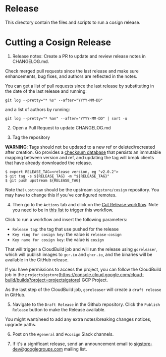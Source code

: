 # Release

This directory contain the files and scripts to run a cosign release.

# Cutting a Cosign Release

1. Release notes: Create a PR to update and review release notes in CHANGELOG.md. 

Check merged pull requests since the last release and make sure enhancements, bug fixes, and authors are reflected in the notes.

You can get a list of pull requests since the last release by substituting in the date of the last release and running:

```
git log --pretty="* %s" --after="YYYY-MM-DD"
```

and a list of authors by running:

```
git log --pretty="* %an" --after="YYYY-MM-DD" | sort -u
```

2. Open a Pull Request to update CHANGELOG.md

3. Tag the repository

**WARNING**: Tags should not be updated to a new ref or deleted/recreated after creation. Go provides a [checksum database](https://sum.golang.org/)
that persists an immutable mapping between version and ref, and updating the tag will break clients that have already downloaded the release.

```shell
$ export RELEASE_TAG=<release version, eg "v2.0.2">
$ git tag -s ${RELEASE_TAG} -m "${RELEASE_TAG}"
$ git push upstream ${RELEASE_TAG}
```

Note that `upstream` should be the upstream `sigstore/cosign` repository. You may have to change this if you've configured remotes.

4. Then go to the `Actions` tab and click on the [Cut Release workflow](https://github.com/sigstore/cosign/actions/workflows/cut-release.yml). Note you need
to be in [this list](https://github.com/sigstore/sigstore/blob/main/.github/workflows/reusable-release.yml#L45) to trigger this workflow.

Click to run a workflow and insert the following parameters:

  - `Release tag`: the tag that use pushed for the release
  - `Key ring for cosign key`: the value is `release-cosign`
  - `Key name for cosign key`: the value is `cosign`

That will trigger a CloudBuild job and will run the release using `goreleaser`, which will publish images to
`gcr.io` and `ghcr.io`, and the binaries will be available in the GitHub release.

If you have permissions to access the project, you can follow the CloudBuild job in the `projectsigstore`(https://console.cloud.google.com/cloud-build/builds?project=projectsigstore) GCP Project.

As the last step of the CloudBuild job, `goreleaser` will create a `draft release` in GitHub.

5. Navigate to the `Draft Release` in the Github repository. Click the `Publish Release` button to make the Release available.

You might want/need to add any extra notes/breaking changes notices, upgrade paths.

6. Post on the `#general` and `#cosign` Slack channels.

7. If it's a significant release, send an announcement email to sigstore-dev@googlegroups.com mailing list.

